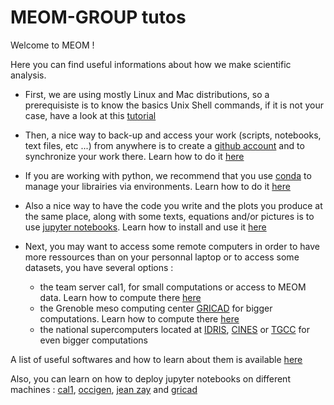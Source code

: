 # MEOM-GROUP tutos

Welcome to MEOM !

Here you can find useful informations about how we make scientific analysis.

 - First, we are using mostly Linux and Mac distributions, so a prerequisiste is to know the basics Unix Shell commands, if it is not your case, have a look at this [tutorial](https://swcarpentry.github.io/shell-novice/)

 - Then, a nice way to back-up and access your work (scripts, notebooks, text files, etc ...) from anywhere is to create a [github account](https://github.com/) and to synchronize your work there. Learn how to do it [here](git-github.md)
 
 - If you are working with python, we recommend that you use [conda](https://docs.conda.io/en/latest/) to manage your librairies via environments. Learn how to do it [here](conda.md)
 
 - Also a nice way to have the code you write and the plots you produce at the same place, along with some texts, equations and/or pictures is to use [jupyter notebooks](https://jupyter.org/). Learn how to install and use it [here](jupyter.md)

 - Next, you may want to access some remote computers in order to have more ressources than on your personnal laptop or to access some datasets, you have several options :
    - the team server cal1, for small computations or access to MEOM data. Learn how to compute there [here](https://github.com/meom-group/tutos/tree/master/cal1#readme)
    - the Grenoble meso computing center [GRICAD](https://gricad.univ-grenoble-alpes.fr/) for bigger computations. Learn how to compute there [here](https://github.com/meom-group/tutos/tree/master/gricad#readme)
    - the national supercomputers located at [IDRIS](http://www.idris.fr/), [CINES](https://www.cines.fr/) or [TGCC](https://www-hpc.cea.fr/fr/complexe/tgcc-JoliotCurie.htm) for even bigger computations

A list of useful softwares and how to learn about them is available [here](https://github.com/meom-group/tutos/blob/master/software.md)

Also, you can learn on how to deploy jupyter notebooks on different machines : [cal1](https://github.com/meom-group/tutos/blob/master/cal1/jupyter-on-cal1.md), [occigen](https://github.com/meom-group/tutos/blob/master/occigen/jupyter-notebook-on-occigen.md), [jean zay](https://github.com/meom-group/tutos/blob/master/jean-zay/jupyter-notebook-on-jean-zay.md) and [gricad](https://github.com/meom-group/tutos/blob/master/gricad/jupyter-notebooks-on-gricad.md)
